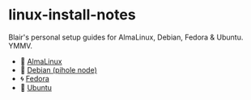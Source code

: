 # linux-install-notes

Blair's personal setup guides for AlmaLinux, Debian, Fedora & Ubuntu. YMMV.

- 🌼 [AlmaLinux](distros/almalinux.md)
- 🍥 [Debian (pihole node)](distros/debian-pihole-node.md)
- 🌀 [Fedora](distros/fedora.md)
- 🍊 [Ubuntu](distros/ubuntu.md)
